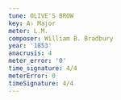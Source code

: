 ```yaml
---
tune: OLIVE'S BROW
key: A♭ Major
meter: L.M.
composer: William B. Bradbury
year: '1853'
anacrusis: 4
meter_error: '0'
time_signature: 4/4
meterError: 0
timeSignature: 4/4
---
```

